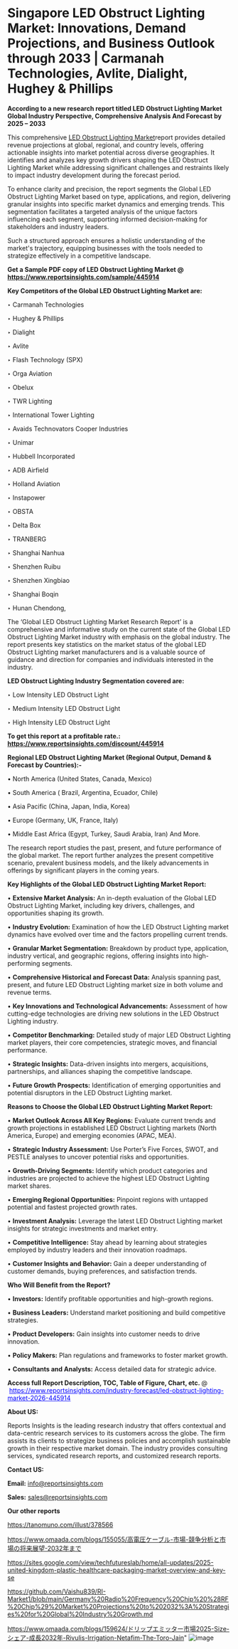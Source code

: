 # Singapore LED Obstruct Lighting Market: Innovations, Demand Projections, and Business Outlook through 2033 | Carmanah Technologies, Avlite, Dialight, Hughey & Phillips

<strong>According to a new research report titled LED Obstruct Lighting Market Global Industry Perspective, Comprehensive Analysis And Forecast by 2025 – 2033</strong>

This comprehensive <a href=https://www.reportsinsights.com/sample/445914>LED Obstruct Lighting Market</a>report provides detailed revenue projections at global, regional, and country levels, offering actionable insights into market potential across diverse geographies. It identifies and analyzes key growth drivers shaping the LED Obstruct Lighting Market while addressing significant challenges and restraints likely to impact industry development during the forecast period.

To enhance clarity and precision, the report segments the Global LED Obstruct Lighting Market based on type, applications, and region, delivering granular insights into specific market dynamics and emerging trends. This segmentation facilitates a targeted analysis of the unique factors influencing each segment, supporting informed decision-making for stakeholders and industry leaders.

Such a structured approach ensures a holistic understanding of the market's trajectory, equipping businesses with the tools needed to strategize effectively in a competitive landscape.

<strong>Get a Sample PDF copy of LED Obstruct Lighting Market </strong><strong>@<a href=https://www.reportsinsights.com/sample/445914 style=color:#0000ff;> https://www.reportsinsights.com/sample/445914</a></strong></font>

<strong>Key Competitors of the Global LED Obstruct Lighting Market are:</strong>

‣ Carmanah Technologies

‣ Hughey & Phillips

‣ Dialight

‣ Avlite

‣ Flash Technology (SPX)

‣ Orga Aviation

‣ Obelux

‣ TWR Lighting

‣ International Tower Lighting

‣ Avaids Technovators Cooper Industries

‣ Unimar

‣ Hubbell Incorporated

‣ ADB Airfield

‣ Holland Aviation

‣ Instapower

‣ OBSTA

‣ Delta Box

‣ TRANBERG

‣ Shanghai Nanhua

‣ Shenzhen Ruibu

‣ Shenzhen Xingbiao

‣ Shanghai Boqin

‣ Hunan Chendong,

The ‘Global LED Obstruct Lighting Market Research Report’ is a comprehensive and informative study on the current state of the Global LED Obstruct Lighting Market industry with emphasis on the global industry. The report presents key statistics on the market status of the global LED Obstruct Lighting market manufacturers and is a valuable source of guidance and direction for companies and individuals interested in the industry.

<strong>LED Obstruct Lighting Industry Segmentation covered are:</strong>

‣ Low Intensity LED Obstruct Light

‣ Medium Intensity LED Obstruct Light

‣ High Intensity LED Obstruct Light

<strong>To get this report at a profitable rate.: <a href=https://www.reportsinsights.com/discount/445914 style=color:#0000ff;>https://www.reportsinsights.com/discount/445914</a></strong></font>

<strong>Regional LED Obstruct Lighting Market (Regional Output, Demand &amp; Forecast by Countries):-</strong>

• North America (United States, Canada, Mexico)

• South America ( Brazil, Argentina, Ecuador, Chile)

• Asia Pacific (China, Japan, India, Korea)

• Europe (Germany, UK, France, Italy)

• Middle East Africa (Egypt, Turkey, Saudi Arabia, Iran) And More.

The research report studies the past, present, and future performance of the global market. The report further analyzes the present competitive scenario, prevalent business models, and the likely advancements in offerings by significant players in the coming years.

<strong>Key Highlights of the Global LED Obstruct Lighting Market Report:</strong>

• <strong>Extensive Market Analysis:</strong> An in-depth evaluation of the Global LED Obstruct Lighting Market, including key drivers, challenges, and opportunities shaping its growth.

• <strong>Industry Evolution:</strong> Examination of how the LED Obstruct Lighting market dynamics have evolved over time and the factors propelling current trends.

• <strong>Granular Market Segmentation:</strong> Breakdown by product type, application, industry vertical, and geographic regions, offering insights into high-performing segments.

• <strong>Comprehensive Historical and Forecast Data:</strong> Analysis spanning past, present, and future LED Obstruct Lighting market size in both volume and revenue terms.

• <strong>Key Innovations and Technological Advancements:</strong> Assessment of how cutting-edge technologies are driving new solutions in the LED Obstruct Lighting industry.

• <strong>Competitor Benchmarking:</strong> Detailed study of major LED Obstruct Lighting market players, their core competencies, strategic moves, and financial performance.

• <strong>Strategic Insights:</strong> Data-driven insights into mergers, acquisitions, partnerships, and alliances shaping the competitive landscape.

• <strong>Future Growth Prospects:</strong> Identification of emerging opportunities and potential disruptors in the LED Obstruct Lighting market.

<strong>Reasons to Choose the Global LED Obstruct Lighting Market Report:</strong>

• <strong>Market Outlook Across All Key Regions:</strong> Evaluate current trends and growth projections in established LED Obstruct Lighting markets (North America, Europe) and emerging economies (APAC, MEA).

• <strong>Strategic Industry Assessment:</strong> Use Porter’s Five Forces, SWOT, and PESTLE analyses to uncover potential risks and opportunities.

• <strong>Growth-Driving Segments:</strong> Identify which product categories and industries are projected to achieve the highest LED Obstruct Lighting market shares.

• <strong>Emerging Regional Opportunities:</strong> Pinpoint regions with untapped potential and fastest projected growth rates.

• <strong>Investment Analysis:</strong> Leverage the latest LED Obstruct Lighting market insights for strategic investments and market entry.

• <strong>Competitive Intelligence:</strong> Stay ahead by learning about strategies employed by industry leaders and their innovation roadmaps.

• <strong>Customer Insights and Behavior:</strong> Gain a deeper understanding of customer demands, buying preferences, and satisfaction trends.

<strong>Who Will Benefit from the Report?</strong>

• <strong>Investors:</strong> Identify profitable opportunities and high-growth regions.

• <strong>Business Leaders:</strong> Understand market positioning and build competitive strategies.

• <strong>Product Developers:</strong> Gain insights into customer needs to drive innovation.

• <strong>Policy Makers:</strong> Plan regulations and frameworks to foster market growth.

• <strong>Consultants and Analysts:</strong> Access detailed data for strategic advice.
</ul>
<strong>Access full Report Description, TOC, Table of Figure, Chart, etc. </strong>@  <a href=https://www.reportsinsights.com/industry-forecast/led-obstruct-lighting-market-2026-445914 style=color:#0000ff;>https://www.reportsinsights.com/industry-forecast/led-obstruct-lighting-market-2026-445914</a></font>

<strong><strong>About US</strong>:</strong>

Reports Insights is the leading research industry that offers contextual and data-centric research services to its customers across the globe. The firm assists its clients to strategize business policies and accomplish sustainable growth in their respective market domain. The industry provides consulting services, syndicated research reports, and customized research reports.

<strong>Contact US:</strong>

<p class=""""><b>Email:</b> <a href=mailto:info@reportsinsights.com>info@reportsinsights.com</a></p>
<p class=""""><b>Sales:</b> <a href=mailto:sales@reportsinsights.com>sales@reportsinsights.com</a></p>

<strong>Our other reports</strong>

<a href=https://tanomuno.com/illust/378566>https://tanomuno.com/illust/378566</a>

<a href=https://www.omaada.com/blogs/155055/高電圧ケーブル-市場-競争分析と市場の将来展望-2032年まで>https://www.omaada.com/blogs/155055/高電圧ケーブル-市場-競争分析と市場の将来展望-2032年まで</a>

<a href=https://sites.google.com/view/techfutureslab/home/all-updates/2025-united-kingdom-plastic-healthcare-packaging-market-overview-and-key-se>https://sites.google.com/view/techfutureslab/home/all-updates/2025-united-kingdom-plastic-healthcare-packaging-market-overview-and-key-se</a>

<a href=https://github.com/Vaishu839/RI-Market1/blob/main/Germany%20Radio%20Frequency%20Chip%20%28RF%20Chip%29%20Market%20Projections%20to%202032%3A%20Strategies%20for%20Global%20Industry%20Growth.md>https://github.com/Vaishu839/RI-Market1/blob/main/Germany%20Radio%20Frequency%20Chip%20%28RF%20Chip%29%20Market%20Projections%20to%202032%3A%20Strategies%20for%20Global%20Industry%20Growth.md</a>

<a href=https://www.omaada.com/blogs/159624/ドリップエミッター市場2025-Size-シェア-成長2032年-Rivulis-Irrigation-Netafim-The-Toro-Jain>https://www.omaada.com/blogs/159624/ドリップエミッター市場2025-Size-シェア-成長2032年-Rivulis-Irrigation-Netafim-The-Toro-Jain</a>"
![image](https://github.com/user-attachments/assets/95d82b0e-59af-4d86-84e2-860275f51f7a)
